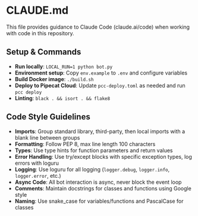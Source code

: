 # CLAUDE.md

This file provides guidance to Claude Code (claude.ai/code) when working with code in this repository.

## Setup & Commands

- **Run locally**: `LOCAL_RUN=1 python bot.py`
- **Environment setup**: Copy `env.example` to `.env` and configure variables
- **Build Docker image**: `./build.sh`
- **Deploy to Pipecat Cloud**: Update `pcc-deploy.toml` as needed and run `pcc deploy`
- **Linting**: `black . && isort . && flake8`

## Code Style Guidelines

- **Imports**: Group standard library, third-party, then local imports with a blank line between groups
- **Formatting**: Follow PEP 8, max line length 100 characters
- **Types**: Use type hints for function parameters and return values
- **Error Handling**: Use try/except blocks with specific exception types, log errors with loguru
- **Logging**: Use loguru for all logging (`logger.debug`, `logger.info`, `logger.error`, etc.)
- **Async Code**: All bot interaction is async, never block the event loop
- **Comments**: Maintain docstrings for classes and functions using Google style
- **Naming**: Use snake_case for variables/functions and PascalCase for classes
